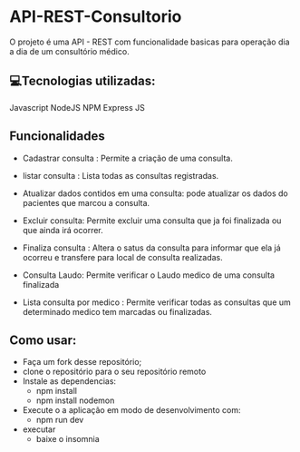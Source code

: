 # API-REST-Consultorio

O projeto é uma API - REST com funcionalidade basicas para operação dia a dia de um consultório médico.

## 💻Tecnologias utilizadas:

Javascript NodeJS NPM Express JS

## Funcionalidades


- Cadastrar consulta : Permite a criação de uma consulta.

+ listar consulta : Lista todas as consultas registradas. 

- Atualizar dados contidos em uma consulta:  pode atualizar os dados do pacientes que marcou a consulta.

- Excluir consulta: Permite excluir uma consulta que ja foi finalizada ou que ainda irá ocorrer.

- Finaliza consulta : Altera o satus da consulta para informar que ela já ocorreu e transfere para local de consulta realizadas.

- Consulta Laudo: Permite verificar o Laudo medico de uma consulta finalizada

- Lista consulta por medico : Permite verificar todas as consultas que um determinado medico tem marcadas ou finalizadas.




## Como usar:

- Faça um fork desse repositório;
- clone o repositório para o seu repositório remoto
- Instale as dependencias:
    + npm install
    + npm install nodemon 
- Execute o a aplicação em modo de desenvolvimento com:
    + npm run dev
- executar
  + baixe o insomnia

